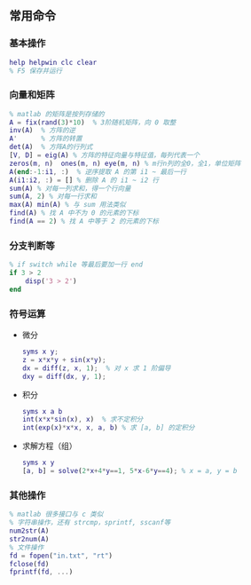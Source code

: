 ## 常用命令

### 基本操作

```matlab
help helpwin clc clear
% F5 保存并运行
```

### 向量和矩阵

``` matlab
% matlab 的矩阵是按列存储的
A = fix(rand(3)*10)  % 3阶随机矩阵，向 0 取整
inv(A)  % 方阵的逆
A'      % 方阵的转置
det(A)  % 方阵A的行列式
[V, D] = eig(A) % 方阵的特征向量与特征值，每列代表一个
zeros(m, n)  ones(m, n) eye(m, n) % m行n列的全0，全1，单位矩阵
A(end:-1:i1, :)  % 逆序提取 A 的第 i1 ~ 最后一行
A(i1:i2, :) = [] % 删除 A 的 i1 ~ i2 行
sum(A) % 对每一列求和，得一个行向量
sum(A, 2) % 对每一行求和
max(A) min(A) % 与 sum 用法类似
find(A) % 找 A 中不为 0 的元素的下标
find(A == 2) % 找 A 中等于 2 的元素的下标
```

### 分支判断等

```matlab
% if switch while 等最后要加一行 end
if 3 > 2
	disp('3 > 2')
end
```

### 符号运算

+ 微分

  ```matlab
  syms x y;
  z = x*x*y + sin(x*y);
  dx = diff(z, x, 1);  % 对 x 求 1 阶偏导
  dxy = diff(dx, y, 1);
  ```

+ 积分

  ```matlab
  syms x a b
  int(x*x*sin(x), x)  % 求不定积分
  int(exp(x)*x*x, x, a, b) % 求 [a, b] 的定积分
  ```

+ 求解方程（组）

  ```matlab
  syms x y
  [a, b] = solve(2*x+4*y==1, 5*x-6*y==4); % x = a, y = b
  ```

### 其他操作

```matlab
% matlab 很多接口与 c 类似
% 字符串操作，还有 strcmp，sprintf, sscanf等
num2str(A)
str2num(A)
% 文件操作
fd = fopen("in.txt", "rt")
fclose(fd)
fprintf(fd, ...)

```

